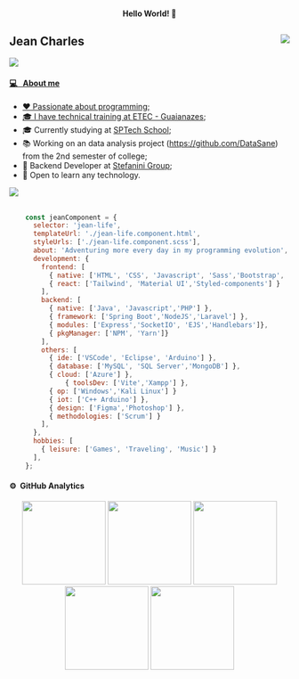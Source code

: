 


<h4 align="center"> Hello World! 👋 </h4>

## Jean Charles <img src="https://komarev.com/ghpvc/?username=jeancharlesx64&color=539BF5" align="right">
<a href="https://github.com/DenverCoder1/readme-typing-svg"><img src="https://readme-typing-svg.herokuapp.com?&font=IBM+Plex+Sans&color=&size=20&lines=Software+Developer+and+Analyst;" />

#### 💻 &nbsp; About me
- ❤ Passionate about programming;
- 🎓 I have technical training at [ETEC - Guaianazes](https://www.cps.sp.gov.br/etecs/etec-de-guaianazes-guaianazes/);
- 🎓 Currently studying at [SPTech School](https://www.sptech.school/);
- 📚 Working on an data analysis project (https://github.com/DataSane) from the 2nd semester of college;
- 💼 Backend Developer at [Stefanini Group](https://stefanini.com/pt-br);
- 🌱 Open to learn any technology.

<img src="https://user-images.githubusercontent.com/73097560/115834477-dbab4500-a447-11eb-908a-139a6edaec5c.gif"><br><br>

```javascript 
	const jeanComponent = {
	  selector: 'jean-life',
	  templateUrl: './jean-life.component.html',
	  styleUrls: ['./jean-life.component.scss'],
	  about: 'Adventuring more every day in my programming evolution',
	  development: {
	    frontend: [
	      { native: ['HTML', 'CSS', 'Javascript', 'Sass','Bootstrap', 'Materialize'] },
	      { react: ['Tailwind', 'Material UI','Styled-components'] }
	    ],
	    backend: [
	      { native: ['Java', 'Javascript','PHP'] },
	      { framework: ['Spring Boot','NodeJS','Laravel'] },
	      { modules: ['Express','SocketIO', 'EJS','Handlebars']},
	      { pkgManager: ['NPM', 'Yarn']}
	    ],
	    others: [
	      { ide: ['VSCode', 'Eclipse', 'Arduino'] },
	      { database: ['MySQL', 'SQL Server','MongoDB'] },
	      { cloud: ['Azure'] },
              { toolsDev: ['Vite','Xampp'] },
	      { op: ['Windows','Kali Linux'] }
	      { iot: ['C++ Arduino'] },
	      { design: ['Figma','Photoshop'] },
	      { methodologies: ['Scrum'] }
	    ],
	  },
	  hobbies: [
	    { leisure: ['Games', 'Traveling', 'Music'] }
	  ],
	};
```

#### ⚙️ &nbsp;GitHub Analytics 
<div align="center">
  <img height="150em" src="http://github-profile-summary-cards.vercel.app/api/cards/stats?username=jeancharlesx64&theme=github_dark"/> 
  <img height="150em" src="https://github-readme-stats.vercel.app/api/top-langs/?username=jeancharlesx64&layout=compact&langs_count=7&theme=github_dark&hide_border=true"/>
  <img height="150em" src="http://github-profile-summary-cards.vercel.app/api/cards/repos-per-language?username=jeancharlesx64&theme=github_dark"/>
  <img height="150em" src="http://github-profile-summary-cards.vercel.app/api/cards/profile-details?username=jeancharlesx64&theme=github_dark"/>
  <img height="150em" src="http://github-profile-summary-cards.vercel.app/api/cards/productive-time?username=jeancharlesx64&theme=github_dark&utcOffset=-3"/> <br>
</div>

